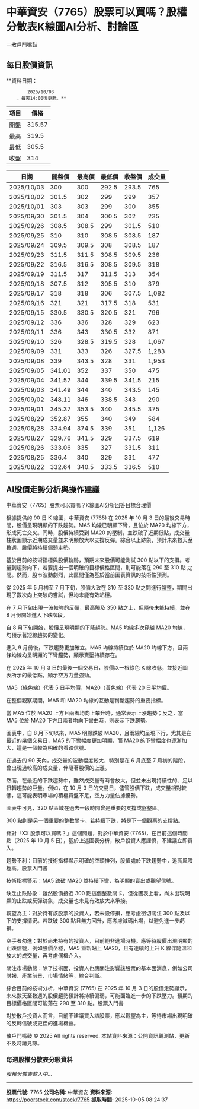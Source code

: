 # 中華資安（7765）股票可以買嗎？股權分散表K線圖AI分析、討論區
－散戶鬥嘴鼓

## 每日股價資訊

**資料日期：
        
            2025/10/03
        ，每天14:00後更新。**

| 項目 | 價格 |
|------|------|
| 開盤 | 315.57 |
| 最高 | 319.5 |
| 最低 | 305.5 |
| 收盤 | 314 |

| 日期 | 開盤價 | 最高價 | 最低價 | 收盤價 | 成交量 |
|------|--------|--------|--------|--------|--------|
| 2025/10/03 | 300 | 300 | 292.5 | 293.5 | 765 |
| 2025/10/02 | 301.5 | 302 | 299 | 299 | 357 |
| 2025/10/01 | 303 | 303 | 299 | 300 | 355 |
| 2025/09/30 | 301.5 | 304 | 300.5 | 302 | 235 |
| 2025/09/26 | 308.5 | 308.5 | 299 | 301.5 | 510 |
| 2025/09/25 | 310 | 310 | 308.5 | 308.5 | 187 |
| 2025/09/24 | 309.5 | 309.5 | 308 | 308.5 | 187 |
| 2025/09/23 | 311.5 | 311.5 | 308.5 | 309.5 | 236 |
| 2025/09/22 | 316.5 | 316.5 | 308.5 | 309.5 | 318 |
| 2025/09/19 | 311.5 | 317 | 311.5 | 313 | 354 |
| 2025/09/18 | 307.5 | 312 | 305.5 | 310 | 379 |
| 2025/09/17 | 318 | 318 | 306 | 307.5 | 1,082 |
| 2025/09/16 | 321 | 321 | 317.5 | 318 | 531 |
| 2025/09/15 | 330.5 | 330.5 | 320.5 | 321 | 796 |
| 2025/09/12 | 336 | 336 | 328 | 329 | 623 |
| 2025/09/11 | 336 | 343 | 330.5 | 332 | 871 |
| 2025/09/10 | 326 | 328.5 | 319.5 | 328 | 1,067 |
| 2025/09/09 | 331 | 333 | 326 | 327.5 | 1,283 |
| 2025/09/08 | 339 | 343.5 | 328 | 331 | 1,953 |
| 2025/09/05 | 341.01 | 352 | 337 | 350 | 475 |
| 2025/09/04 | 341.57 | 344 | 339.5 | 341.5 | 215 |
| 2025/09/03 | 341.49 | 344 | 340 | 343.5 | 145 |
| 2025/09/02 | 348.11 | 346 | 338.5 | 343 | 290 |
| 2025/09/01 | 345.37 | 353.5 | 340 | 345.5 | 375 |
| 2025/08/29 | 352.87 | 355 | 340 | 349 | 584 |
| 2025/08/28 | 334.94 | 374.5 | 339 | 351 | 1,126 |
| 2025/08/27 | 329.76 | 341.5 | 329 | 337.5 | 619 |
| 2025/08/26 | 333.06 | 335 | 327 | 331.5 | 311 |
| 2025/08/25 | 336.4 | 340 | 329 | 331 | 477 |
| 2025/08/22 | 332.64 | 340.5 | 333.5 | 336.5 | 510 |

## AI股價走勢分析與操作建議

中華資安（7765）股票可以買嗎？K線圖AI分析回答目標合理價

根據提供的 90 日 K 線圖，中華資安 (7765) 在 2025 年 10 月 3 日的最後交易時間，股價呈現明顯的下跌趨勢。MA5 均線已明顯下彎，且位於 MA20 均線下方，形成死亡交叉。同時，股價持續受到 MA20 的壓制，並跌破了近期低點，成交量柱狀圖顯示近期成交量並未明顯放大以支撐反彈。綜合以上跡象，預計未來數天至數週，股價將持續偏弱走勢。

基於目前的技術指標與股價軌跡，預期未來股價可能測試 300 點以下的支撐。考量到趨勢向下，若要提出一個明確的目標價格區間，則可能落在 290 至 310 點 之間。然而，股市波動劇烈，此區間僅為基於當前圖表資訊的技術性預測。

從 2025 年 5 月初至 7 月下旬，股價大致在 310 至 330 點之間進行盤整，期間出現了數次向上突破的嘗試，但均未能有效站穩。

在 7 月下旬出現一波較強的反彈，最高觸及 350 點之上，但隨後未能持續，並在 8 月份開始進入下跌階段。

自 8 月下旬開始，股價呈現明顯的下降趨勢。MA5 均線多次穿越 MA20 均線，均預示著短線趨勢的變化。

進入 9 月份後，下跌趨勢更加確立。MA5 均線持續位於 MA20 均線下方，且兩條均線均呈明顯的下彎趨勢，顯示賣壓持續存在。

在 2025 年 10 月 3 日的最後一個交易日，股價以一根綠色 K 線收低，並接近圖表所示的最低點，顯示空方力量強勁。

MA5（綠色線）代表 5 日平均價，MA20（黃色線）代表 20 日平均價。

在整個觀察期間，MA5 和 MA20 均線的互動是判斷趨勢的重要指標。

當 MA5 位於 MA20 上方且兩者均向上攀升時，通常表示上漲趨勢；反之，當 MA5 位於 MA20 下方且兩者均向下彎曲時，則表示下跌趨勢。

圖表中，自 8 月下旬以來，MA5 明顯跌破 MA20，且兩線均呈現下行，尤其是在最近的幾個交易日，MA5 的下彎幅度更加明顯，而 MA20 的下彎幅度也逐漸加大，這是一個較為明確的看跌信號。

在過去的 90 天內，成交量的波動幅度較大，特別是在 6 月底至 7 月初的階段，曾出現過較高的成交量，伴隨著股價的上漲。

然而，在最近的下跌趨勢中，雖然成交量有時會放大，但並未出現持續性的、足以扭轉趨勢的巨量。例如，在 10 月 3 日的交易日，儘管股價下跌，成交量相對較低，這可能表明市場的積極買盤不足，空方力量佔據優勢。

圖表中可見，320 點區域在過去一段時間曾是重要的支撐或盤整區。

300 點則是另一個重要的整數關卡，若持續下跌，將是下一個觀察的支撐點。

針對「XX 股票可以買嗎？」這個問題，對於中華資安 (7765)，在目前這個時間點（2025 年 10 月 5 日），基於上述圖表分析，散戶投資人應謹慎，不建議立即買入。

趨勢不利：目前的技術指標顯示明確的空頭排列，股價處於下跌趨勢中，追高風險極高。股票入門書

技術指標警示：MA5 跌破 MA20 並持續下彎，為明顯的賣出或觀望信號。

缺乏止跌跡象：雖然股價接近 300 點這個整數關卡，但從圖表上看，尚未出現明顯的止跌或反彈跡象，成交量也未見有效放大來承接。

觀望為主：對於持有該股票的投資人，若未設停損，應考慮密切關注 300 點及以下的支撐情況。若跌破 300 點且無力回升，應考慮減碼出場，以避免進一步虧損。

空手者勿進：對於尚未持有的投資人，目前絕非進場時機。應等待股價出現明顯的止跌信號，例如股價企穩，MA5 重新站上 MA20，且有連續的上升 K 線伴隨溫和放大的成交量，再考慮伺機介入。

關注市場動態：除了技術面，投資人也應關注影響該股票的基本面消息，例如公司財報、產業前景、市場情緒等，綜合判斷。

綜合目前的技術分析，中華資安 (7765) 在 2025 年 10 月 3 日的股價走勢顯示，未來數天至數週的股價趨勢預計將持續偏弱，可能面臨進一步的下跌壓力。預期的目標價格區間可能落在 290 至 310 點。股票入門書

對於散戶投資人而言，目前不建議買入該股票，應以觀望為主，等待市場出現明確的反轉信號或更佳的進場機會。

散戶鬥嘴鼓 © 2025 All rights reserved. 本站資料來源：公開資訊觀測站，更新不及時請見諒。

### 每週股權分散表分級資料

*股權分散表載入中...*

---

**股票代號:** 7765
**公司名稱:** 中華資安
**資料來源:** https://poorstock.com/stock/7765
**抓取時間:** 2025-10-05 08:24:37